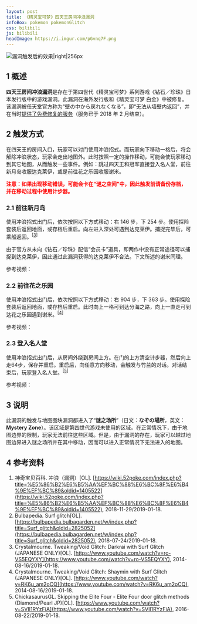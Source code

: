```yaml
---
layout: post
title: 《精灵宝可梦》四天王房间冲浪漏洞
infoBox: pokemon pokemonGlitch
css: bilibili
js: bilibili
headImage: https://i.imgur.com/pGvnq7F.png
---
```

![漏洞触发后的效果\|right\|256px](https://i.imgur.com/pGvnq7F.png)

## 1 概述
**四天王房间冲浪漏洞**是存在于第四世代《精灵宝可梦》系列游戏《钻石／珍珠》日本发行版中的游戏漏洞。此漏洞在海外发行版和《精灵宝可梦 白金》中被修复。该漏洞被任天堂官方称为“<span lang="ja">壁の中から戻れなくなる</span>”，即“无法从墙壁内返回”，并在当时[提供了免费修复的服务](https://www.nintendo.co.jp/ds/adaj/info/index.html)（服务已于 2018 年 2 月结束）。

## 2 触发方式
在四天王的房间入口，玩家可以对门使用冲浪招式。而玩家向下移动一格后，将会解除冲浪状态，玩家会走出地图外。此时按照一定的操作移动，可能会使玩家移动到其它地图，从而触发一些事件。例如：跳过四天王和冠军直接登入名人堂，前往新月岛收服达克莱伊，或是前往花之乐园收服谢米。

<p style="color: #F00; font-weight: bold;">注意：如果出现移动错误，可能会卡在“谜之空间”中，因此触发前请备份存档，并在移动过程中使用计步器。</p>

### 2.1 前往新月岛
使用冲浪招式出门后，依次按照以下方式移动：右 146 步，下 254 步。使用探险套装后返回地面，或存档后重启。向左进入深处可遇到达克莱伊。捕捉完毕后，可乘船返回。<sup>[[3](#ref-3)]</sup>

由于官方从未向《钻石／珍珠》配信“会员卡”道具，即两作中没有正常途径可以捕捉到达克莱伊，因此通过此漏洞获得的达克莱伊不合法。下文所述的谢米同理。

参考视频：

<div class="bilibiliBox" data-aid="35191961" data-page="1"></div>

### 2.2 前往花之乐园
使用冲浪招式出门后，依次按照以下方式移动：右 904 步，下 363 步。使用探险套装后返回地面，或存档后重启。此时向上一格可到达分海之路，向上一直走可到达花之乐园遇到谢米。<sup>[[4](#ref-4)]</sup>

参考视频：

<div class="bilibiliBox" data-aid="35191961" data-page="2"></div>

### 2.3 登入名人堂
使用冲浪招式出门后，从房间外绕到房间上方。在门的上方清空计步器，然后向上走64步，保存并重启。重启后，向任意方向移动，会触发与竹兰的对话。对话结束后，玩家登入名人堂。<sup>[[5](#ref-5)]</sup>

参考视频：
 
<div class="bilibiliBox" data-aid="35192217" data-page="1"></div>

## 3 说明
此漏洞的触发与地图图块漏洞都进入了“**谜之场所**”（日文：**<span lang="ja">なぞの場所</span>**，英文：**<span lang="en">Mystery Zone</span>**）。该区域是第四世代游戏未使用的区域。在正常情况下，由于地图边界的限制，玩家无法前往这些区域。但是，由于漏洞的存在，玩家可以越过地图边界进入谜之场所并在其中移动，因而可以进入正常情况下无法进入的地图。

## 4 参考资料
1. <span id="ref-1"></span>神奇宝贝百科. 冲浪（漏洞）[OL]. [https://wiki.52poke.com/index.php?title=%E5%86%B2%E6%B5%AA%EF%BC%88%E6%BC%8F%E6%B4%9E%EF%BC%89&oldid=1405522](https://wiki.52poke.com/index.php?title=%E5%86%B2%E6%B5%AA%EF%BC%88%E6%BC%8F%E6%B4%9E%EF%BC%89&oldid=1405522), 2018-11-29/2019-01-18.
2. <span id="ref-2"></span>Bulbapedia. Surf glitch[OL]. [https://bulbapedia.bulbagarden.net/w/index.php?title=Surf_glitch&oldid=2825052](https://bulbapedia.bulbagarden.net/w/index.php?title=Surf_glitch&oldid=2825052), 2018-07-24/2019-01-18.
3. <span id="ref-3"></span>Crystalmourne. Tweaking/Void Glitch: Darkrai with Surf Glitch (JAPANESE ONLY)[OL]. [https://www.youtube.com/watch?v=ro-VS5EQYXY](https://www.youtube.com/watch?v=ro-VS5EQYXY), 2014-08-16/2019-01-18.
4. <span id="ref-4"></span>Crystalmourne. Tweaking/Void Glitch: Shaymin with Surf Glitch (JAPANESE ONLY)[OL]. [https://www.youtube.com/watch?v=RK6u_am2oCQ](https://www.youtube.com/watch?v=RK6u_am2oCQ), 2014-08-16/2019-01-18.
5. <span id="ref-5"></span>ChickasaurusGL. Skipping the Elite Four - Elite Four door glitch methods (Diamond/Pearl JP)[OL]. [https://www.youtube.com/watch?v=SVIl1RYzFiA](https://www.youtube.com/watch?v=SVIl1RYzFiA), 2016-08-22/2019-01-18.